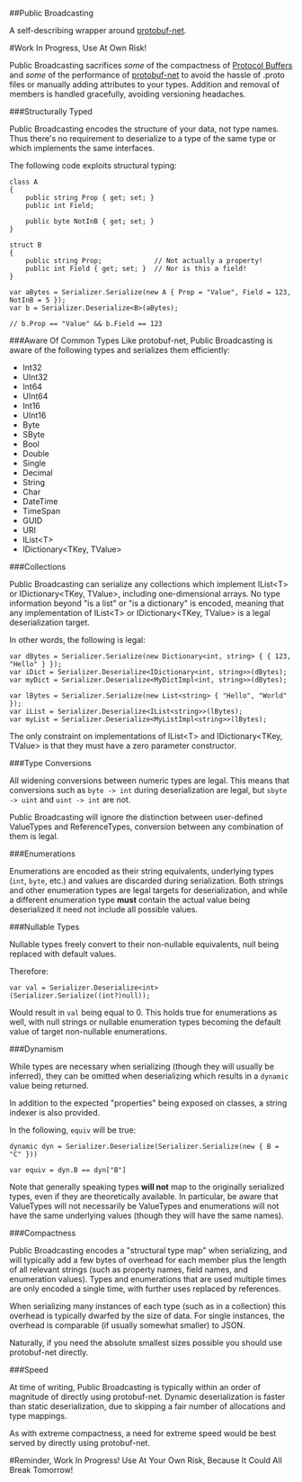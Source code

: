 ##Public Broadcasting

A self-describing wrapper around [protobuf-net](http://code.google.com/p/protobuf-net/).

#Work In Progress, Use At Own Risk!

Public Broadcasting sacrifices *some* of the compactness of [Protocol Buffers](http://en.wikipedia.org/wiki/Protocol_Buffers) and *some*
of the performance of [protobuf-net](http://code.google.com/p/protobuf-net/) to avoid the hassle of .proto files or manually adding
attributes to your types.  Addition and removal of members is handled gracefully, avoiding versioning headaches.

###Structurally Typed

Public Broadcasting encodes the structure of your data, not type names.  Thus there's no requirement to deserialize to a type of the same
type or which implements the same interfaces.

The following code exploits structural typing:  
```
class A
{
	public string Prop { get; set; }
	public int Field;

	public byte NotInB { get; set; }
}

struct B
{
	public string Prop;				// Not actually a property!
	public int Field { get; set; }	// Nor is this a field!
}

var aBytes = Serializer.Serialize(new A { Prop = "Value", Field = 123, NotInB = 5 });
var b = Serializer.Deserialize<B>(aBytes);

// b.Prop == "Value" && b.Field == 123
```

###Aware Of Common Types
Like protobuf-net, Public Broadcasting is aware of the following types and serializes them efficiently:

  - Int32
  - UInt32
  - Int64
  - UInt64
  - Int16
  - UInt16
  - Byte
  - SByte
  - Bool
  - Double
  - Single
  - Decimal
  - String
  - Char
  - DateTime
  - TimeSpan
  - GUID
  - URI
  - IList&lt;T&gt;
  - IDictionary&lt;TKey, TValue&gt;

###Collections

Public Broadcasting can serialize any collections which implement IList&lt;T&gt; or IDictionary&lt;TKey, TValue&gt;, including one-dimensional arrays.
No type information beyond "is a list" or "is a dictionary" is encoded, meaning that any implementation of IList&lt;T&gt; or IDictionary&lt;TKey, TValue&gt;
is a legal deserialization target.

In other words, the following is legal:
```
var dBytes = Serializer.Serialize(new Dictionary<int, string> { { 123, "Hello" } });
var iDict = Serializer.Deserialize<IDictionary<int, string>>(dBytes);
var myDict = Serializer.Deserialize<MyDictImpl<int, string>>(dBytes);

var lBytes = Serializer.Serialize(new List<string> { "Hello", "World" });
var iList = Serializer.Deserialize<IList<string>>(lBytes);
var myList = Serializer.Deserialize<MyListImpl<string>>(lBytes);
```

The only constraint on implementations of IList&lt;T&gt; and IDictionary&lt;TKey, TValue&gt; is that they must have a zero parameter constructor.

###Type Conversions

All widening conversions between numeric types are legal.  This means that conversions such as `byte -> int` during deserialization are legal,
but `sbyte -> uint` and `uint -> int` are not.

Public Broadcasting will ignore the distinction between user-defined ValueTypes and ReferenceTypes, conversion between any combination of them
is legal.

###Enumerations

Enumerations are encoded as their string equivalents, underlying types (`int`, `byte`, etc.) and values are discarded during serialization.
Both strings and other enumeration types are legal targets for deserialization, and while a different enumeration type **must** contain the
actual value being deserialized it need not include all possible values.

###Nullable Types

Nullable types freely convert to their non-nullable equivalents, null being replaced with default values.

Therefore:  
```
var val = Serializer.Deserialize<int>(Serializer.Serialize((int?)null));
```
Would result in `val` being equal to 0.  This holds true for enumerations as well, with null strings or nullable enumeration types becoming
the default value of target non-nullable enumerations.

###Dynamism

While types are necessary when serializing (though they will usually be inferred), they can be omitted when deserializing which results in a 
`dynamic` value being returned.

In addition to the expected "properties" being exposed on classes, a string indexer is also provided.

In the following, `equiv` will be true:  
```
dynamic dyn = Serializer.Deserialize(Serializer.Serialize(new { B = "C" }))

var equiv = dyn.B == dyn["B"]
```

Note that generally speaking types **will not** map to the originally serialized types, even if they are theoretically available.  In particular,
be aware that ValueTypes will not necessarily be ValueTypes and enumerations will not have the same underlying values (though they will have the same
names).

###Compactness

Public Broadcasting encodes a "structural type map" when serializing, and will typically add a few bytes of overhead for each member plus
the length of all relevant strings (such as property names, field names, and enumeration values).  Types and enumerations that are used multiple
times are only encoded a single time, with further uses replaced by references.

When serializing many instances of each type (such as in a collection) this overhead is typically dwarfed by the size of data.  For single
instances, the overhead is comparable (if usually somewhat smaller) to JSON.

Naturally, if you need the absolute smallest sizes possible you should use protobuf-net directly.

###Speed

At time of writing, Public Broadcasting is typically within an order of magnitude of directly using protobuf-net.  Dynamic deserialization is faster
than static deserialization, due to skipping a fair number of allocations and type mappings.

As with extreme compactness, a need for extreme speed would be best served by directly using protobuf-net.

#Reminder, Work In Progress!  Use At Your Own Risk, Because It Could All Break Tomorrow!